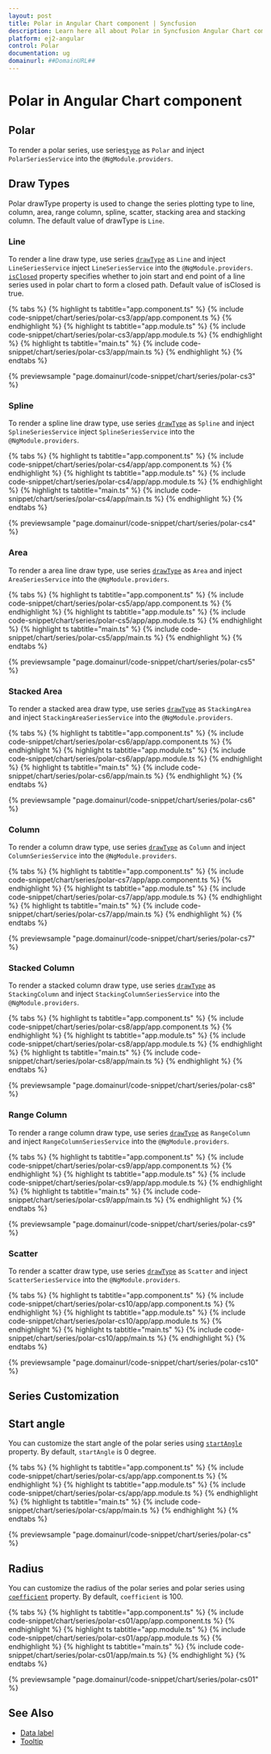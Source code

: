 ```yaml
---
layout: post
title: Polar in Angular Chart component | Syncfusion
description: Learn here all about Polar in Syncfusion Angular Chart component of Syncfusion Essential JS 2 and more.
platform: ej2-angular
control: Polar
documentation: ug
domainurl: ##DomainURL##
---
```


# Polar in Angular Chart component

## Polar

To render a polar series, use series[`type`](https://ej2.syncfusion.com/angular/documentation/api/chart/seriesModel#type) as `Polar` and inject `PolarSeriesService`  into the `@NgModule.providers`.

## Draw Types

Polar drawType property is used to change the series plotting type to line, column, area, range column, spline, scatter, stacking area and stacking column. The default value of drawType is `Line`.

### Line

To render a line draw type, use series [`drawType`](https://ej2.syncfusion.com/angular/documentation/api/chart/seriesModel#drawtype) as `Line` and inject `LineSeriesService` inject `LineSeriesService`  into the `@NgModule.providers`. [`isClosed`](https://ej2.syncfusion.com/angular/documentation/api/chart/seriesModel#isclosed) property specifies whether to join start and end point of a line series used in polar chart to form a closed path. Default value of isClosed is true.

{% tabs %}
{% highlight ts tabtitle="app.component.ts" %}
{% include code-snippet/chart/series/polar-cs3/app/app.component.ts %}
{% endhighlight %}
{% highlight ts tabtitle="app.module.ts" %}
{% include code-snippet/chart/series/polar-cs3/app/app.module.ts %}
{% endhighlight %}
{% highlight ts tabtitle="main.ts" %}
{% include code-snippet/chart/series/polar-cs3/app/main.ts %}
{% endhighlight %}
{% endtabs %}
  
{% previewsample "page.domainurl/code-snippet/chart/series/polar-cs3" %}

### Spline

To render a spline line draw type, use series [`drawType`](https://ej2.syncfusion.com/angular/documentation/api/chart/seriesModel#drawtype) as `Spline` and inject `SplineSeriesService` inject `SplineSeriesService`  into the `@NgModule.providers`.

{% tabs %}
{% highlight ts tabtitle="app.component.ts" %}
{% include code-snippet/chart/series/polar-cs4/app/app.component.ts %}
{% endhighlight %}
{% highlight ts tabtitle="app.module.ts" %}
{% include code-snippet/chart/series/polar-cs4/app/app.module.ts %}
{% endhighlight %}
{% highlight ts tabtitle="main.ts" %}
{% include code-snippet/chart/series/polar-cs4/app/main.ts %}
{% endhighlight %}
{% endtabs %}
  
{% previewsample "page.domainurl/code-snippet/chart/series/polar-cs4" %}

### Area

To render a area line draw type, use series [`drawType`](https://ej2.syncfusion.com/angular/documentation/api/chart/seriesModel#drawtype) as `Area` and inject `AreaSeriesService`  into the `@NgModule.providers`.

{% tabs %}
{% highlight ts tabtitle="app.component.ts" %}
{% include code-snippet/chart/series/polar-cs5/app/app.component.ts %}
{% endhighlight %}
{% highlight ts tabtitle="app.module.ts" %}
{% include code-snippet/chart/series/polar-cs5/app/app.module.ts %}
{% endhighlight %}
{% highlight ts tabtitle="main.ts" %}
{% include code-snippet/chart/series/polar-cs5/app/main.ts %}
{% endhighlight %}
{% endtabs %}
  
{% previewsample "page.domainurl/code-snippet/chart/series/polar-cs5" %}

### Stacked Area

To render a stacked area draw type, use series [`drawType`](https://ej2.syncfusion.com/angular/documentation/api/chart/seriesModel#drawtype) as `StackingArea` and inject `StackingAreaSeriesService` into the `@NgModule.providers`.

{% tabs %}
{% highlight ts tabtitle="app.component.ts" %}
{% include code-snippet/chart/series/polar-cs6/app/app.component.ts %}
{% endhighlight %}
{% highlight ts tabtitle="app.module.ts" %}
{% include code-snippet/chart/series/polar-cs6/app/app.module.ts %}
{% endhighlight %}
{% highlight ts tabtitle="main.ts" %}
{% include code-snippet/chart/series/polar-cs6/app/main.ts %}
{% endhighlight %}
{% endtabs %}
  
{% previewsample "page.domainurl/code-snippet/chart/series/polar-cs6" %}

### Column

To render a column draw type, use series [`drawType`](https://ej2.syncfusion.com/angular/documentation/api/chart/seriesModel#drawtype) as `Column` and inject `ColumnSeriesService` into the `@NgModule.providers`.

{% tabs %}
{% highlight ts tabtitle="app.component.ts" %}
{% include code-snippet/chart/series/polar-cs7/app/app.component.ts %}
{% endhighlight %}
{% highlight ts tabtitle="app.module.ts" %}
{% include code-snippet/chart/series/polar-cs7/app/app.module.ts %}
{% endhighlight %}
{% highlight ts tabtitle="main.ts" %}
{% include code-snippet/chart/series/polar-cs7/app/main.ts %}
{% endhighlight %}
{% endtabs %}
  
{% previewsample "page.domainurl/code-snippet/chart/series/polar-cs7" %}

### Stacked Column

To render a stacked column draw type, use series [`drawType`](https://ej2.syncfusion.com/angular/documentation/api/chart/seriesModel#drawtype) as `StackingColumn` and inject `StackingColumnSeriesService` into the `@NgModule.providers`.

{% tabs %}
{% highlight ts tabtitle="app.component.ts" %}
{% include code-snippet/chart/series/polar-cs8/app/app.component.ts %}
{% endhighlight %}
{% highlight ts tabtitle="app.module.ts" %}
{% include code-snippet/chart/series/polar-cs8/app/app.module.ts %}
{% endhighlight %}
{% highlight ts tabtitle="main.ts" %}
{% include code-snippet/chart/series/polar-cs8/app/main.ts %}
{% endhighlight %}
{% endtabs %}
  
{% previewsample "page.domainurl/code-snippet/chart/series/polar-cs8" %}

### Range Column

To render a range column draw type, use series [`drawType`](https://ej2.syncfusion.com/angular/documentation/api/chart/seriesModel#drawtype) as `RangeColumn` and inject `RangeColumnSeriesService` into the `@NgModule.providers`.

{% tabs %}
{% highlight ts tabtitle="app.component.ts" %}
{% include code-snippet/chart/series/polar-cs9/app/app.component.ts %}
{% endhighlight %}
{% highlight ts tabtitle="app.module.ts" %}
{% include code-snippet/chart/series/polar-cs9/app/app.module.ts %}
{% endhighlight %}
{% highlight ts tabtitle="main.ts" %}
{% include code-snippet/chart/series/polar-cs9/app/main.ts %}
{% endhighlight %}
{% endtabs %}
  
{% previewsample "page.domainurl/code-snippet/chart/series/polar-cs9" %}

### Scatter

To render a scatter draw type, use series [`drawType`](https://ej2.syncfusion.com/angular/documentation/api/chart/seriesModel#drawtype) as `Scatter` and inject `ScatterSeriesService`  into the `@NgModule.providers`.

{% tabs %}
{% highlight ts tabtitle="app.component.ts" %}
{% include code-snippet/chart/series/polar-cs10/app/app.component.ts %}
{% endhighlight %}
{% highlight ts tabtitle="app.module.ts" %}
{% include code-snippet/chart/series/polar-cs10/app/app.module.ts %}
{% endhighlight %}
{% highlight ts tabtitle="main.ts" %}
{% include code-snippet/chart/series/polar-cs10/app/main.ts %}
{% endhighlight %}
{% endtabs %}
  
{% previewsample "page.domainurl/code-snippet/chart/series/polar-cs10" %}

## Series Customization

## Start angle

You can customize the start angle of the polar series using [`startAngle`](https://ej2.syncfusion.com/angular/documentation/api/chart/axis#startangle) property. By default, `startAngle` is 0 degree.

{% tabs %}
{% highlight ts tabtitle="app.component.ts" %}
{% include code-snippet/chart/series/polar-cs/app/app.component.ts %}
{% endhighlight %}
{% highlight ts tabtitle="app.module.ts" %}
{% include code-snippet/chart/series/polar-cs/app/app.module.ts %}
{% endhighlight %}
{% highlight ts tabtitle="main.ts" %}
{% include code-snippet/chart/series/polar-cs/app/main.ts %}
{% endhighlight %}
{% endtabs %}
  
{% previewsample "page.domainurl/code-snippet/chart/series/polar-cs" %}

## Radius

You can customize the radius of the polar series and polar series using [`coefficient`](https://ej2.syncfusion.com/angular/documentation/api/chart/axis#coefficient) property. By default, `coefficient` is 100.

{% tabs %}
{% highlight ts tabtitle="app.component.ts" %}
{% include code-snippet/chart/series/polar-cs01/app/app.component.ts %}
{% endhighlight %}
{% highlight ts tabtitle="app.module.ts" %}
{% include code-snippet/chart/series/polar-cs01/app/app.module.ts %}
{% endhighlight %}
{% highlight ts tabtitle="main.ts" %}
{% include code-snippet/chart/series/polar-cs01/app/main.ts %}
{% endhighlight %}
{% endtabs %}
  
{% previewsample "page.domainurl/code-snippet/chart/series/polar-cs01" %}

## See Also

* [Data label](./data-labels/)
* [Tooltip](./tool-tip/)
